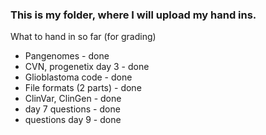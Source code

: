 ### This is my folder, where I will upload my hand ins.

What to hand in so far (for grading)
- Pangenomes - done
- CVN, progenetix day 3 - done
- Glioblastoma code - done
- File formats (2 parts) - done
- ClinVar, ClinGen - done
- day 7 questions - done
- questions day 9 - done

